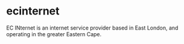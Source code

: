 # ecinternet

EC INternet is an internet service provider based in East London, and operating in the greater Eastern Cape.
